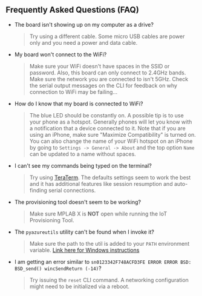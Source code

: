 ## Frequently Asked Questions (FAQ)

- The board isn't showing up on my computer as a drive?

    > Try using a different cable. Some micro USB cables are power only and you need a power and data cable.

- My board won't connect to the WiFi?

    > Make sure your WiFi doesn't have spaces in the SSID or password. Also, this board can only connect to 2.4GHz bands. Make sure the network you are connected to isn't 5GHz. Check the serial output messages on the CLI for feedback on why connection to WiFi may be failing...

- How do I know that my board is connected to WiFi?

    > The blue LED should be constantly on. A possible tip is to use your phone as a hotspot. Generally phones will let you know with a notification that a device connected to it. Note that if you are using an iPhone, make sure "Maximize Compatibility" is turned on. You can also change the name of your WiFi hotspot on an iPhone by going to `Settings -> General -> About` and the top option `Name` can be updated to a name without spaces.

- I can't see my commands being typed on the terminal?

    > Try using [TeraTerm](https://osdn.net/projects/ttssh2/releases/). The defaults settings seem to work the best and it has additional features like session resumption and auto-finding serial connections.

- The provisioning tool doesn't seem to be working?

    > Make sure MPLAB X is **NOT** open while running the IoT Provisioning Tool.

- The `pyazureutils` utility can't be found when I invoke it?

    > Make sure the path to the util is added to your `PATH` environment variable.
    [Link here for Windows instructions](https://docs.microsoft.com/en-us/previous-versions/office/developer/sharepoint-2010/ee537574(v=office.14))

- I am getting an error similar to `sn0123342F748ACFD3FE ERROR ERROR BSD: BSD_send() wincSendReturn (-14)`?

    > Try issuing the `reset` CLI command. A networking configuration might need to be initialized via a reboot.
